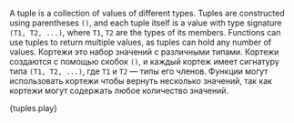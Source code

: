 A tuple is a collection of values of different types. Tuples are constructed
using parentheses `()`, and each tuple itself is a value with type signature
`(T1, T2, ...)`, where `T1`, `T2` are the types of its members. Functions can
use tuples to return multiple values, as tuples can hold any number of values.
Кортежи это набор значений с различными типами. Кортежи создаются с помощью скобок `()`, и каждый кортеж имеет сигнатуру типа `(T1, T2, ...)`, где `T1` и `T2` — типы его членов. Функции могут использовать кортежи чтобы вернуть несколько значений, так как кортежи могут содержать любое количество значений.

{tuples.play}
